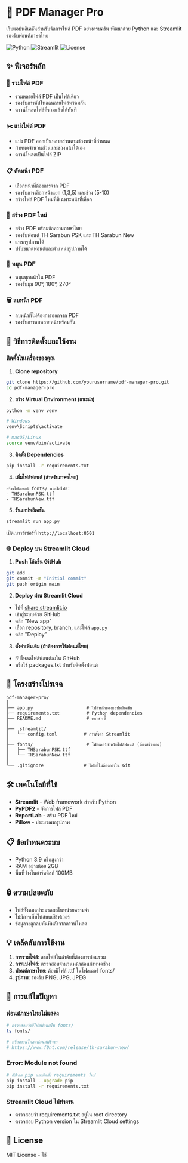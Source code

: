 # 📄 PDF Manager Pro

เว็บแอปพลิเคชันสำหรับจัดการไฟล์ PDF อย่างครบครัน พัฒนาด้วย Python และ Streamlit รองรับฟอนต์ภาษาไทย

![Python](https://img.shields.io/badge/Python-3.9+-blue.svg)
![Streamlit](https://img.shields.io/badge/Streamlit-1.31.0-red.svg)
![License](https://img.shields.io/badge/License-MIT-green.svg)

## ✨ ฟีเจอร์หลัก

### 🔗 รวมไฟล์ PDF
- รวมหลายไฟล์ PDF เป็นไฟล์เดียว
- รองรับการอัปโหลดหลายไฟล์พร้อมกัน
- ดาวน์โหลดไฟล์ที่รวมแล้วได้ทันที

### ✂️ แบ่งไฟล์ PDF
- แบ่ง PDF ออกเป็นหลายส่วนตามช่วงหน้าที่กำหนด
- กำหนดจำนวนส่วนและช่วงหน้าได้เอง
- ดาวน์โหลดเป็นไฟล์ ZIP

### 📋 ตัดหน้า PDF
- เลือกหน้าที่ต้องการจาก PDF
- รองรับการเลือกหน้าแยก (1,3,5) และช่วง (5-10)
- สร้างไฟล์ PDF ใหม่ที่มีเฉพาะหน้าที่เลือก

### 📝 สร้าง PDF ใหม่
- สร้าง PDF พร้อมข้อความภาษาไทย
- รองรับฟอนต์ TH Sarabun PSK และ TH Sarabun New
- แทรกรูปภาพได้
- ปรับขนาดฟอนต์และตำแหน่งรูปภาพได้

### 🔄 หมุน PDF
- หมุนทุกหน้าใน PDF
- รองรับมุม 90°, 180°, 270°

### 🗑️ ลบหน้า PDF
- ลบหน้าที่ไม่ต้องการออกจาก PDF
- รองรับการลบหลายหน้าพร้อมกัน

## 🚀 วิธีการติดตั้งและใช้งาน

### ติดตั้งในเครื่องของคุณ

1. **Clone repository**
```bash
git clone https://github.com/yourusername/pdf-manager-pro.git
cd pdf-manager-pro
```

2. **สร้าง Virtual Environment (แนะนำ)**
```bash
python -m venv venv

# Windows
venv\Scripts\activate

# macOS/Linux
source venv/bin/activate
```

3. **ติดตั้ง Dependencies**
```bash
pip install -r requirements.txt
```

4. **เพิ่มไฟล์ฟอนต์ (สำหรับภาษาไทย)**
```
สร้างโฟลเดอร์ fonts/ และใส่ไฟล์:
- THSarabunPSK.ttf
- THSarabunNew.ttf
```

5. **รันแอปพลิเคชัน**
```bash
streamlit run app.py
```

เปิดเบราว์เซอร์ที่ `http://localhost:8501`

### 🌐 Deploy บน Streamlit Cloud

1. **Push โค้ดขึ้น GitHub**
```bash
git add .
git commit -m "Initial commit"
git push origin main
```

2. **Deploy ผ่าน Streamlit Cloud**
- ไปที่ [share.streamlit.io](https://share.streamlit.io)
- เข้าสู่ระบบด้วย GitHub
- คลิก "New app"
- เลือก repository, branch, และไฟล์ `app.py`
- คลิก "Deploy"

3. **ตั้งค่าเพิ่มเติม (ถ้าต้องการใช้ฟอนต์ไทย)**
- อัปโหลดไฟล์ฟอนต์ลงใน GitHub
- หรือใช้ packages.txt สำหรับติดตั้งฟอนต์

## 📁 โครงสร้างโปรเจค

```
pdf-manager-pro/
│
├── app.py                    # ไฟล์หลักของแอปพลิเคชัน
├── requirements.txt          # Python dependencies
├── README.md                 # เอกสารนี้
│
├── .streamlit/
│   └── config.toml          # การตั้งค่า Streamlit
│
├── fonts/                    # โฟลเดอร์สำหรับไฟล์ฟอนต์ (ต้องสร้างเอง)
│   ├── THSarabunPSK.ttf
│   └── THSarabunNew.ttf
│
└── .gitignore               # ไฟล์ที่ไม่ต้องการใน Git
```

## 🛠️ เทคโนโลยีที่ใช้

- **Streamlit** - Web framework สำหรับ Python
- **PyPDF2** - จัดการไฟล์ PDF
- **ReportLab** - สร้าง PDF ใหม่
- **Pillow** - ประมวลผลรูปภาพ

## 📋 ข้อกำหนดระบบ

- Python 3.9 หรือสูงกว่า
- RAM อย่างน้อย 2GB
- พื้นที่ว่างในฮาร์ดดิสก์ 100MB

## 🔒 ความปลอดภัย

- ไฟล์ทั้งหมดประมวลผลในหน่วยความจำ
- ไม่มีการเก็บไฟล์บนเซิร์ฟเวอร์
- ข้อมูลจะถูกลบทันทีหลังจากดาวน์โหลด

## 💡 เคล็ดลับการใช้งาน

1. **การรวมไฟล์**: ลากไฟล์ในลำดับที่ต้องการก่อนรวม
2. **การแบ่งไฟล์**: ตรวจสอบจำนวนหน้าก่อนกำหนดช่วง
3. **ฟอนต์ภาษาไทย**: ต้องมีไฟล์ .ttf ในโฟลเดอร์ fonts/
4. **รูปภาพ**: รองรับ PNG, JPG, JPEG

## 🐛 การแก้ไขปัญหา

### ฟอนต์ภาษาไทยไม่แสดง
```bash
# ตรวจสอบว่ามีไฟล์ฟอนต์ใน fonts/
ls fonts/

# หรือดาวน์โหลดฟอนต์ฟรีจาก
# https://www.f0nt.com/release/th-sarabun-new/
```

### Error: Module not found
```bash
# อัปเดต pip และติดตั้ง requirements ใหม่
pip install --upgrade pip
pip install -r requirements.txt
```

### Streamlit Cloud ไม่ทำงาน
- ตรวจสอบว่า requirements.txt อยู่ใน root directory
- ตรวจสอบ Python version ใน Streamlit Cloud settings

## 📝 License

MIT License - ใช้
